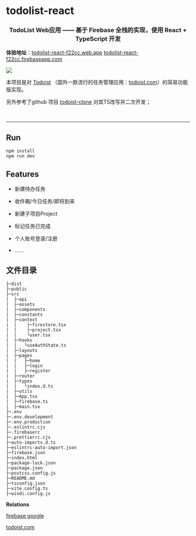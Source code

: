 # todolist-react

<h3 align="center">
  TodoList Web应用 —— 基于 Firebase 全栈的实现，使用 React + TypeScript 开发
</h3>

**体验地址**：[todolist-react-f22cc.web.app](https://todolist-react-f22cc.web.app/)     [todolist-react-f22cc.firebaseapp.com](https://todolist-react-f22cc.firebaseapp.com/)

[![](https://raw.githubusercontent.com/KID-1912/Github-PicGo-Images/master/2024/09/25/20240925192424.png)](https://todolist-react-f22cc.web.app)

本项目是对 [Todoist](https://app.todoist.com/) （国外一款流行的任务管理应用：[todoist.com](https://todoist.com/zh-CN)）的简易功能版实现。

另外参考了github 项目 [todoist-clone](https://github.com/Altech/todoist-clone) 对其TS改写并二次开发；

<br/>

---

## Run

```shell
npm install
npm run dev
```

## Features

- 新建待办任务

- 收件箱/今日任务/即将到来

- 新建子项目Project

- 标记任务已完成

- 个人账号登录/注册

- ......

## 文件目录

```
├─dist
├─public
├─src
|  ├─api
|  ├─assets
|  ├─components
|  ├─constants
|  ├─context
|  |    ├─firestore.tsx
|  |    ├─project.tsx
|  |    └user.tsx
|  ├─hooks
|  |   └useAuthState.ts
|  ├─layouts
|  ├─pages
|  |   ├─home
|  |   ├─login
|  |   ├─register
|  ├─router
|  ├─types
|  |   └index.d.ts
|  ├─utils
|  ├─App.tsx
|  ├─firebase.ts
|  ├─main.tsx
├─.env
├─.env.development
├─.env.production
├─.eslintrc.cjs
├─.firebaserc
├─.prettierrc.cjs
├─auto-imports.d.ts
├─eslintrc-auto-import.json
├─firebase.json
├─index.html
├─package-lock.json
├─package.json
├─postcss.config.js
├─README.md
├─tsconfig.json
├─vite.config.ts
├─windi.config.js
```

**Relations**

[firebase google](https://firebase.google.com/?hl=zh-cn)

[todoist.com](https://todoist.com/zh-CN)
